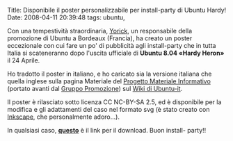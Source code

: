 Title: Disponibile il poster personalizzabile per install-party di Ubuntu Hardy!
Date:  2008-04-11 20:39:48
tags: ubuntu,

Con una tempestività straordinaria, [Yorick][3], un responsabile della
promozione di Ubuntu a Bordeaux (Francia), ha creato un poster eccezionale con
cui fare un po' di pubblicità agli install-party che in tutta Italia si
scateneranno dopo l'uscita ufficiale di **Ubuntu 8.04 «Hardy Heron»** il 24
Aprile.


Ho tradotto il poster in italiano, e ho caricato sia la versione italiana che
quella inglese sulla pagina Materiale del [Progetto Materiale Informativo][4]
(portato avanti dal [Gruppo Promozione][5]) sul [Wiki di Ubuntu-it][6].


Il poster è rilasciato sotto licenza CC NC-BY-SA 2.5, ed è disponibile per la
modifica e gli adattamenti del caso nel formato svg (è stato creato con
[Inkscape][7], che personalmente adoro...).


In qualsiasi caso, [**questo**][8] è il link per il download. Buon install-
party!!

   [3]: http://www.xieme-art.org/index.php/2008/04/08/69-ubuntu-hardy-party-girollienne-l-affiche-pour-tous

   [4]: http://wiki.ubuntu-it.org/GruppoPromozione/MaterialeInformativo

   [5]: http://wiki.ubuntu-it.org/GruppoPromozione

   [6]: http://wiki.ubuntu-it.org/Documentazione/Indice

   [7]: http://www.inkscape.org/

   [8]: http://wiki.ubuntu-it.org/GruppoPromozione/MaterialeInformativo/Materiale?action=AttachFile&do=get&target=poster_hardy_it.svg
